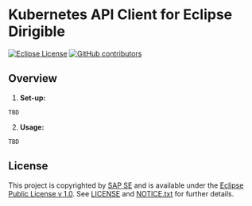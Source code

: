 # Kubernetes API Client for Eclipse Dirigible

[![Eclipse License](http://img.shields.io/badge/license-Eclipse-brightgreen.svg)](LICENSE)
[![GitHub contributors](https://img.shields.io/github/contributors/dirigiblelabs/client-kubernetes.svg)](https://github.com/dirigiblelabs/client-kubernetes/graphs/contributors)

## Overview
1. **Set-up:**

```
TBD
```

2. **Usage:**

```
TBD
```

## License

This project is copyrighted by [SAP SE](http://www.sap.com/) and is available under the [Eclipse Public License v 1.0](https://www.eclipse.org/legal/epl-v10.html). See [LICENSE](LICENSE) and [NOTICE.txt](NOTICE.txt) for further details.
